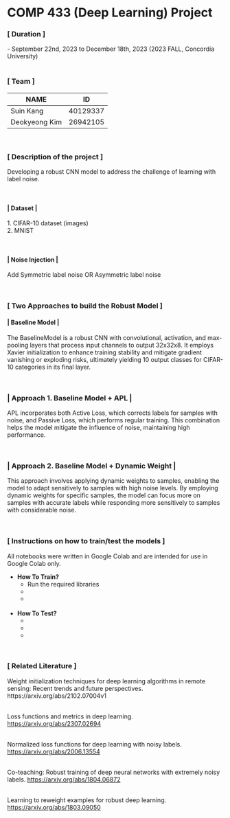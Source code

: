 # COMP 433 (Deep Learning) Project 

<h3>[ Duration ]</h3>
- September 22nd, 2023 to December 18th, 2023 (2023 FALL, Concordia University)

<br>
<br>

<h3>[ Team ]</h3>

| NAME | ID | 
| --- |  --- | 
| Suin Kang | 40129337 | 
| Deokyeong Kim | 26942105 | 

<br>

<h3>[ Description of the project ]</h3>
<p>
Developing a robust CNN model to address the challenge of learning with label noise.
</p>
<br>

<h4> | Dataset | </h4>
<p>
1. CIFAR-10 dataset (images) <br>
2. MNIST
</p>
<br>

<h4>| Noise Injection | </h4>
<p>
Add Symmetric label noise OR Asymmetric label noise
</p>
<br>


<h3> [ Two Approaches to build the Robust Model ]</h3>

<h4>| Baseline Model | </h4>
<p>
The BaselineModel is a robust CNN with convolutional, activation, and max-pooling layers that process input channels to output 32x32x8. It employs Xavier initialization to enhance training stability and mitigate gradient vanishing or exploding risks, ultimately yielding 10 output classes for CIFAR-10 categories in its final layer.  
</p>

<br>

<h3> | Approach 1. Baseline Model + APL | </h3>
<p>
   APL incorporates both Active Loss, which corrects labels for samples with noise, and Passive Loss, which performs regular training. This combination helps the model mitigate the influence of noise, maintaining high performance.
</p>
<br>

<h3> | Approach 2. Baseline Model + Dynamic Weight | </h3>
<p>
  This approach involves applying dynamic weights to samples, enabling the model to adapt sensitively to samples with high noise levels. By employing dynamic weights for specific samples, the model can focus more on samples with accurate labels while responding more sensitively to samples with considerable noise.

</p>
<br>

<h3>[ Instructions on how to train/test the models ]</h3>
  
 <p>All notebooks were written in Google Colab and are intended for use in Google Colab only.</p>

  <ul>
      <li>
          <strong> How To Train? </strong> 
          <ul>
              <li> Run the required libraries </li>
              <li> </li>
              <li> </li>
          </ul>
      </li>
      <br>
      <li>
          <strong> How To Test?</strong>
          <ul>
              <li></li>
              <li></li> 
              <li></li>   
          </ul>
      </li>
  </ul>
  <br>

<h3> [ Related Literature ] </h3>
Weight initialization techniques for deep learning algorithms in remote sensing: Recent trends and future perspectives. <br>
https://arxiv.org/abs/2102.07004v1 <br><br>

Loss functions and metrics in deep learning. <br>
https://arxiv.org/abs/2307.02694 <br><br>

Normalized loss functions for deep learning with noisy labels.
https://arxiv.org/abs/2006.13554 <br> <br>

Co-teaching: Robust training of deep neural networks with extremely noisy labels.
https://arxiv.org/abs/1804.06872 <br> <br>

Learning to reweight examples for robust deep learning. <br>
https://arxiv.org/abs/1803.09050 <br><br>

